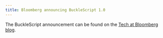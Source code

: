 ```yaml
---
title: Bloomberg announcing BuckleScript 1.0
---
```


The BuckleScript announcement can be found on the [Tech at Bloomberg blog](https://www.techatbloomberg.com/blog/bucklescript-1-0-release-arrived/).
